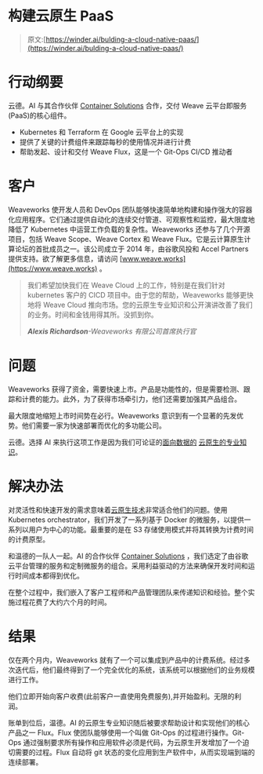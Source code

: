 # 构建云原生 PaaS

> 原文:[https://winder.ai/bulding-a-cloud-native-paas/](https://winder.ai/bulding-a-cloud-native-paas/)

# 行动纲要

云德。AI 与其合作伙伴 [Container Solutions](https://container-solutions.com) 合作，交付 Weave 云平台即服务(PaaS)的核心组件。

*   Kubernetes 和 Terraform 在 Google 云平台上的实现
*   提供了关键的计费组件来跟踪每秒的使用情况并进行计费
*   帮助发起、设计和交付 Weave Flux，这是一个 Git-Ops CI/CD 推动者

# 客户

Weaveworks 使开发人员和 DevOps 团队能够快速简单地构建和操作强大的容器化应用程序。它们通过提供自动化的连续交付管道、可观察性和监控，最大限度地降低了 Kubernetes 中运营工作负载的复杂性。Weaveworks 还参与了几个开源项目，包括 Weave Scope、Weave Cortex 和 Weave Flux。它是云计算原生计算论坛的首批成员之一。该公司成立于 2014 年，由谷歌风投和 Accel Partners 提供支持。欲了解更多信息，请访问 [www.weave.works](https://www.weave.works) 。

> 我们希望加快我们在 Weave Cloud 上的工作，特别是在我们针对 kubernetes 客户的 CICD 项目中。由于您的帮助，Weaveworks 能够更快地将 Weave Cloud 推向市场。您的云原生专业知识和公开演讲改善了我们的业务。时间和金钱用得其所。没抓到你。
> 
> ***Alexis Richardson**-Weaveworks 有限公司首席执行官*

# 问题

Weaveworks 获得了资金，需要快速上市。产品是功能性的，但是需要检测、跟踪和计费的能力。此外，为了获得市场牵引力，他们还需要加强其产品组合。

最大限度地缩短上市时间势在必行。Weaveworks 意识到有一个显著的先发优势。他们需要一家为快速部署而优化的多功能公司。

云德。选择 AI 来执行这项工作是因为我们可论证的[面向数据的](https://winder.ai/services/data-science/) [云原生的专业知识](https://winder.ai/services/)。

# 解决办法

对灵活性和快速开发的需求意味着[云原生技术](https://winder.ai/what-is-the-cloud/)非常适合他们的问题。使用 Kubernetes orchestrator，我们开发了一系列基于 Docker 的微服务，以提供一系列以用户为中心的功能。最重要的是在 S3 存储使用模式并将其转换为计费时间的计费原型。

和温德的一队人一起。AI 的合作伙伴 [Container Solutions](https://container-solutions.com) ，我们选定了由谷歌云平台管理的服务和定制微服务的组合。采用利益驱动的方法来确保开发时间和运行时间成本都得到优化。

在整个过程中，我们嵌入了客户工程师和产品管理团队来传递知识和经验。整个实施过程花费了大约六个月的时间。

# 结果

仅在两个月内，Weaveworks 就有了一个可以集成到产品中的计费系统。经过多次迭代后，他们最终得到了一个完全优化的系统，该系统可以根据他们的业务规模进行工作。

他们立即开始向客户收费(此前客户一直使用免费服务),并开始盈利。无限的利润。

账单到位后，温德。AI 的云原生专业知识随后被要求帮助设计和实现他们的核心产品之一 Flux。Flux 使团队能够使用一个叫做 Git-Ops 的过程进行操作。Git-Ops 通过强制要求所有操作和应用软件必须是代码，为云原生开发增加了一个迫切需要的过程。Flux 自动将 git 状态的变化应用到生产软件中，从而实现端到端的连续部署。